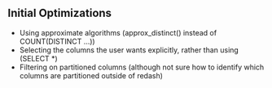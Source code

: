 ## Initial Optimizations
  * Using approximate algorithms (approx_distinct() instead of COUNT(DISTINCT ...))
  * Selecting the columns the user wants explicitly, rather than using (SELECT *)
  * Filtering on partitioned columns (although not sure how to identify which columns are partitioned outside of redash)
